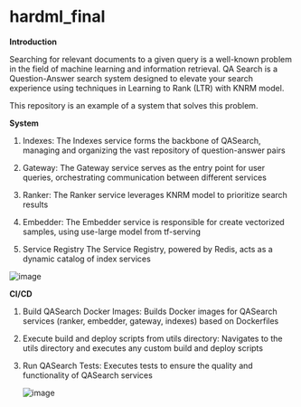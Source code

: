 # hardml_final


**Introduction**

Searching for relevant documents to a given query is a well-known problem in the field of machine learning and information retrieval.
QA Search is a Question-Answer search system designed to elevate your search experience using techniques in Learning to Rank (LTR) with KNRM model. 

This repository is an example of a system that solves this problem.


**System**

1. Indexes: The Indexes service forms the backbone of QASearch, managing and organizing the vast repository of question-answer pairs

2. Gateway: The Gateway service serves as the entry point for user queries, orchestrating communication between different services

3. Ranker: The Ranker service leverages KNRM model to prioritize search results

4. Embedder: The Embedder service is responsible for create vectorized samples, using use-large model from tf-serving

5. Service Registry The Service Registry, powered by Redis, acts as a dynamic catalog of index services



![image](https://github.com/EugeneRomanov/hardml_final/assets/72860505/111e7ef2-f6e8-49e0-b7f9-d2f900d45ec2)

**CI/CD**

1. Build QASearch Docker Images: Builds Docker images for QASearch services (ranker, embedder, gateway, indexes) based on Dockerfiles
2. Execute build and deploy scripts from utils directory: Navigates to the utils directory and executes any custom build and deploy scripts
3. Run QASearch Tests: Executes tests to ensure the quality and functionality of QASearch services

   ![image](https://github.com/EugeneRomanov/hardml_final/assets/72860505/f5348f30-279c-4ba6-90f8-5ef187808783)



